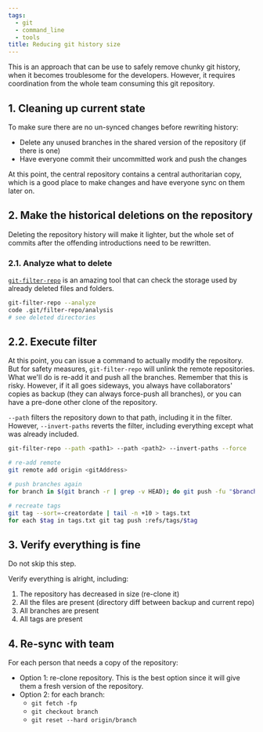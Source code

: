 ```yaml
---
tags:
  - git
  - command_line
  - tools
title: Reducing git history size
---
```

This is an approach that can be use to safely remove chunky git history, when it becomes troublesome for the developers. However, it requires coordination from the whole team consuming this git repository.

## 1. Cleaning up current state

To make sure there are no un-synced changes before rewriting history:

- Delete any unused branches in the shared version of the repository (if there is one)
- Have everyone commit their uncommitted work and push the changes

At this point, the central repository contains a central authoritarian copy, which is a good place to make changes and have everyone sync on them later on.

## 2. Make the historical deletions on the repository

Deleting the repository history will make it lighter, but the whole set of commits after the offending introductions need to be rewritten.

### 2.1. Analyze what to delete

[`git-filter-repo`](https://github.com/newren/git-filter-repo) is an amazing tool that can check the storage used by already deleted files and folders. 

```bash
git-filter-repo --analyze
code .git/filter-repo/analysis
# see deleted directories
```

## 2.2. Execute filter

At this point, you can issue a command to actually modify the repository. But for safety measures, `git-filter-repo` will unlink the remote repositories. What we'll do is re-add it and push all the branches. Remember that this is risky. However, if it all goes sideways, you always have collaborators' copies as backup (they can always force-push all branches), or you can have a pre-done other clone of the repository.

`--path` filters the repository down to that path, including it in the filter. However, `--invert-paths` reverts the filter, including everything except what was already included.

```bash
git-filter-repo --path <path1> --path <path2> --invert-paths --force

# re-add remote
git remote add origin <gitAddress>

# push branches again
for branch in $(git branch -r | grep -v HEAD); do git push -fu "$branch:${branch#origin/}"; done

# recreate tags
git tag --sort=-creatordate | tail -n +10 > tags.txt
for each $tag in tags.txt git tag push :refs/tags/$tag
```

## 3. Verify everything is fine

Do not skip this step.

Verify everything is alright, including:

1. The repository has decreased in size (re-clone it)
2. All the files are present (directory diff between backup and current repo)
3. All branches are present
4. All tags are present

## 4. Re-sync with team

For each person that needs a copy of the repository:

- Option 1: re-clone repository. This is the best option since it will give them a fresh version of the repository.
- Option 2: for each branch:
	- `git fetch -fp`
	- `git checkout branch`
	- `git reset --hard origin/branch`
